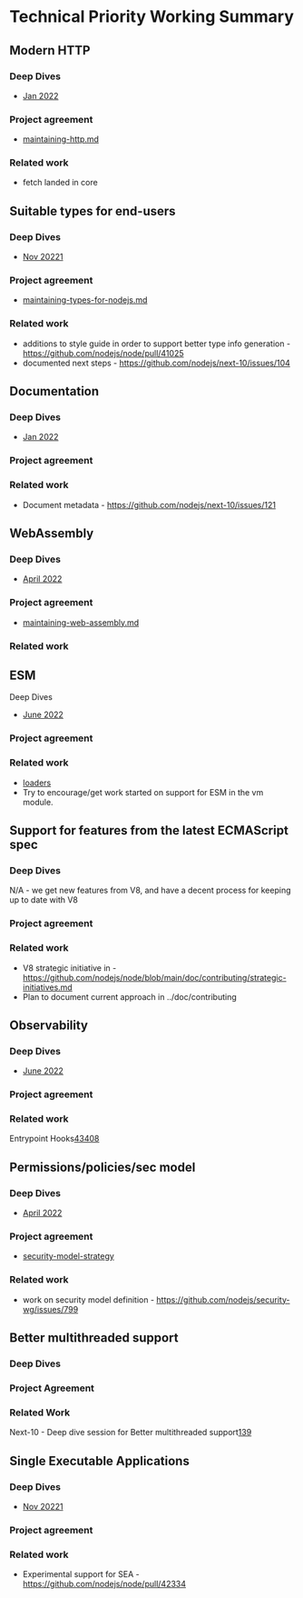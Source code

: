 # Technical Priority Working Summary
## Modern HTTP 
### Deep Dives
* [Jan 2022](https://github.com/nodejs/next-10/blob/main/meetings/summit-jan-2022.md)

### Project agreement
* [maintaining-http.md](https://github.com/nodejs/node/blob/main/doc/contributing/maintaining-http.md)

### Related work
* fetch landed in core

## Suitable types for end-users
### Deep Dives
* [Nov 20221](https://github.com/nodejs/next-10/blob/main/meetings/summit-nov-2021.md)

### Project agreement
* [maintaining-types-for-nodejs.md](https://github.com/nodejs/node/blob/main/doc/contributing/maintaining-types-for-nodejs.md)

### Related work
* additions to style guide in order to support better type info generation - https://github.com/nodejs/node/pull/41025
* documented next steps - https://github.com/nodejs/next-10/issues/104

## Documentation
### Deep Dives
* [Jan 2022](https://github.com/nodejs/next-10/blob/main/meetings/summit-jan-2022.md)

### Project agreement

### Related work
* Document metadata - https://github.com/nodejs/next-10/issues/121

## WebAssembly
### Deep Dives
* [April 2022](https://github.com/nodejs/next-10/blob/main/meetings/summit-apr-2022.md)

### Project agreement
* [maintaining-web-assembly.md](https://github.com/nodejs/node/blob/main/doc/contributing/maintaining-web-assembly.md)

### Related work

## ESM
Deep Dives
* [June 2022](https://github.com/nodejs/next-10/blob/main/meetings/summit-jun-2022.md)

### Project agreement

### Related work
* [loaders](https://github.com/nodejs/loaders)
* Try to encourage/get work started on support for ESM in the vm module.

## Support for features from the latest ECMAScript spec
### Deep Dives
N/A - we get new features from V8, and have a decent process for keeping up to date with V8
### Project agreement
### Related work
* V8 strategic initiative in - https://github.com/nodejs/node/blob/main/doc/contributing/strategic-initiatives.md
* Plan to document current approach in ../doc/contributing

## Observability
### Deep Dives
* [June 2022](https://github.com/nodejs/next-10/blob/main/meetings/summit-jun-2022.md)

### Project agreement
### Related work
Entrypoint Hooks[43408](https://github.com/nodejs/node/issues/43408)

## Permissions/policies/sec model
### Deep Dives
* [April 2022](https://github.com/nodejs/next-10/blob/main/meetings/summit-apr-2022.md)

### Project agreement
* [security-model-strategy](https://github.com/nodejs/node/blob/main/doc/contributing/security-model-strategy.md)

### Related work
* work on security model definition - https://github.com/nodejs/security-wg/issues/799

## Better multithreaded support

### Deep Dives
### Project Agreement
### Related Work
Next-10 - Deep dive session for Better multithreaded support[139](https://github.com/nodejs/next-10/issues/139)

## Single Executable Applications

### Deep Dives
* [Nov 20221](https://github.com/nodejs/next-10/blob/main/meetings/summit-nov-2021.md)

### Project agreement

### Related work

* Experimental support for SEA - https://github.com/nodejs/node/pull/42334


